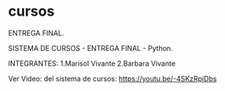 # cursos
ENTREGA FINAL.

SISTEMA DE CURSOS - ENTREGA FINAL - Python. 

INTEGRANTES: 1.Marisol Vivante 2.Barbara Vivante

Ver Video: del sistema de cursos: https://youtu.be/-4SKzRpjDbs
